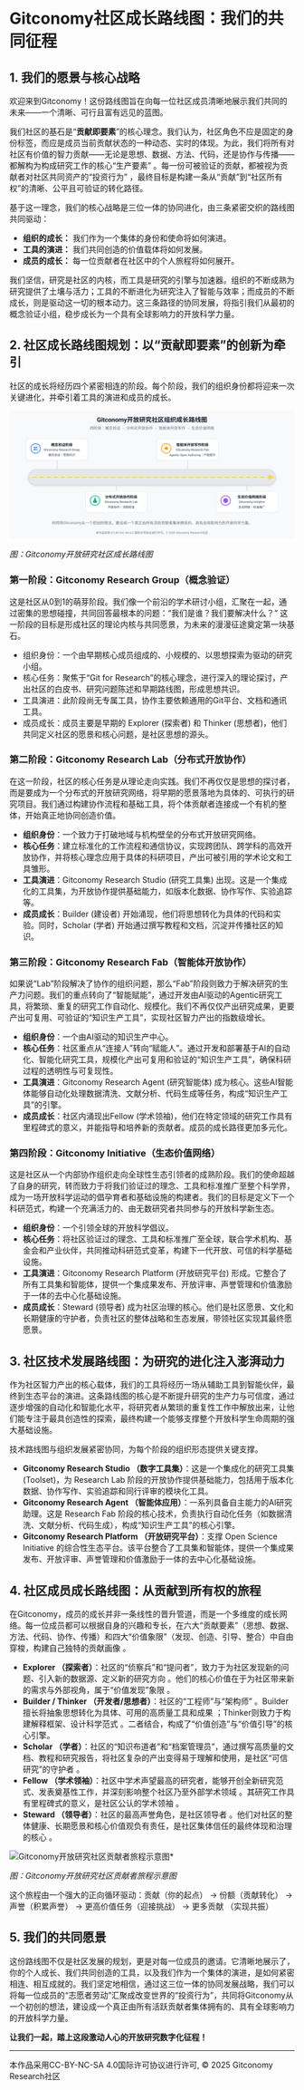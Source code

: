 # Gitconomy社区成长路线图：我们的共同征程

## 1. 我们的愿景与核心战略

欢迎来到Gitconomy！这份路线图旨在向每一位社区成员清晰地展示我们共同的未来——一个清晰、可行且富有远见的蓝图。

我们社区的基石是“**贡献即要素**”的核心理念。我们认为，社区角色不应是固定的身份标签，而应是成员当前贡献状态的一种动态、实时的体现。为此，我们将所有对社区有价值的智力贡献——无论是思想、数据、方法、代码，还是协作与传播——都解构为构成研究工作的核心“生产要素” 。每一份可被验证的贡献，都被视为贡献者对社区共同资产的“投资行为” ，最终目标是构建一条从“贡献”到“社区所有权”的清晰、公平且可验证的转化路径。

基于这一理念，我们的核心战略是三位一体的协同进化，由三条紧密交织的路线图共同驱动：

* **组织的成长：** 我们作为一个集体的身份和使命将如何演进。
* **工具的演进：** 我们共同创造的价值载体将如何发展。
* **成员的成长：** 每一位贡献者在社区中的个人旅程将如何展开。

我们坚信，研究是社区的内核，而工具是研究的引擎与加速器。组织的不断成熟为研究提供了土壤与活力；工具的不断进化为研究注入了智能与效率；而成员的不断成长，则是驱动这一切的根本动力。这三条路径的协同发展，将指引我们从最初的概念验证小组，稳步成长为一个具有全球影响力的开放科学力量。

## 2. 社区成长路线图规划：以“贡献即要素”的创新为牵引

社区的成长将经历四个紧密相连的阶段。每个阶段，我们的组织身份都将迎来一次关键进化，并牵引着工具的演进和成员的成长。

![Gitconomy开放研究社区成长路线图](./assets/gitconomy-community-roadmap.svg)

*图：Gitconomy开放研究社区成长路线图*

### 第一阶段：Gitconomy Research Group（概念验证）

这是社区从0到1的萌芽阶段。我们像一个前沿的学术研讨小组，汇聚在一起，通过密集的思想碰撞，共同回答最根本的问题：“我们是谁？我们要解决什么？” 这一阶段的目标是形成社区的理论内核与共同愿景，为未来的漫漫征途奠定第一块基石。

- 组织身份：一个由早期核心成员组成的、小规模的、以思想探索为驱动的研究小组。
- 核心任务：聚焦于“Git for Research”的核心理念，进行深入的理论探讨，产出社区的白皮书、研究问题陈述和早期路线图，形成思想共识。
- 工具演进：此阶段尚无专属工具，协作主要依赖通用的Git平台、文档和通讯工具。
- 成员成长：成员主要是早期的 Explorer (探索者) 和 Thinker (思想者)，他们共同定义社区的愿景和核心问题，是社区思想的源头。

### 第二阶段：Gitconomy Research Lab（分布式开放协作）

在这一阶段，社区的核心任务是从理论走向实践。我们不再仅仅是思想的探讨者，而是要成为一个分布式的开放研究网络，将早期的愿景落地为具体的、可执行的研究项目。我们通过构建协作流程和基础工具，将个体贡献者连接成一个有机的整体，开始真正地协同创造价值。

- **组织身份**：一个致力于打破地域与机构壁垒的分布式开放研究网络。
- **核心任务**：建立标准化的工作流程和通信协议，实现跨团队、跨学科的高效开放协作，并将核心理念应用于具体的科研项目，产出可被引用的学术论文和工具雏形。
- **工具演进**：Gitconomy Research Studio (研究工具集) 出现。这是一个集成化的工具集，为开放协作提供基础能力，如版本化数据、协作写作、实验追踪等。
- **成员成长**：Builder (建设者) 开始涌现，他们将思想转化为具体的代码和实验。同时，Scholar (学者) 开始通过撰写教程和文档，沉淀并传播社区的知识。

### 第三阶段：Gitconomy Research Fab（智能体开放协作）

如果说“Lab”阶段解决了协作的组织问题，那么“Fab”阶段则致力于解决研究的生产力问题。我们的重点转向了“智能赋能”，通过开发由AI驱动的Agentic研究工具，将繁琐、重复的研究工作自动化、规模化。我们不再仅仅产出研究成果，更要产出可复用、可验证的“知识生产工具”，实现社区智力产出的指数级增长。

- **组织身份**：一个由AI驱动的知识生产中心。
- **核心任务**：社区重点从“连接人”转向“赋能人”。通过开发和部署基于AI的自动化、智能化研究工具，规模化产出可复用和验证的“知识生产工具”，确保科研过程的透明性与可复现性。
- **工具演进**：Gitconomy Research Agent (研究智能体) 成为核心。这些AI智能体能够自动化处理数据清洗、文献分析、代码生成等任务，构成“知识生产工具”的引擎。
- **成员成长**：社区内涌现出Fellow (学术领袖)，他们在特定领域的研究工作具有里程碑式的意义，并能指导和培养新的贡献者。成员的成长路径更加多元化。

### 第四阶段：Gitconomy Initiative（生态价值网络）

这是社区从一个内部协作组织走向全球性生态引领者的成熟阶段。我们的使命超越了自身的研究，转而致力于将我们验证过的理念、工具和标准推广至整个科学界，成为一场开放科学运动的倡孕育者和基础设施的构建者。我们的目标是定义下一个科研范式，构建一个充满活力的、由无数研究者共同参与的开放科学新生态。

- **组织身份**：一个引领全球的开放科学倡议。
- **核心任务**：将社区验证过的理念、工具和标准推广至全球，联合学术机构、基金会和产业伙伴，共同推动科研范式变革，构建下一代开放、可信的科学基础设施。
- **工具演进**：Gitconomy Research Platform (开放研究平台) 形成。它整合了所有工具集和智能体，提供一个集成果发布、开放评审、声誉管理和价值激励于一体的去中心化基础设施。
- **成员成长**：Steward (领导者) 成为社区治理的核心。他们是社区愿景、文化和长期健康的守护者，负责社区的整体战略和生态发展，带领社区实现其最终愿愿景。

## 3. 社区技术发展路线图：为研究的进化注入澎湃动力

作为社区智力产出的核心载体，我们的工具将经历一场从辅助工具到智能伙伴，最终到生态平台的演进。这条路线图的核心是不断提升研究的生产力与可信度，通过逐步增强的自动化和智能化水平，将研究者从繁琐的重复性工作中解放出来，让他们能专注于最具创造性的探索，最终构建一个能够支撑整个开放科学生命周期的强大基础设施。

技术路线图与组织发展紧密协同，为每个阶段的组织形态提供关键支撑。

- **Gitconomy Research Studio （数字工具集）**：这是一个集成化的研究工具集 (Toolset)，为 Research Lab 阶段的开放协作提供基础能力，包括用于版本化数据、协作写作、实验追踪和同行评审的模块化工具。
- **Gitconomy Research Agent （智能体应用）**：一系列具备自主能力的AI研究助理。这是 Research Fab 阶段的核心技术，负责执行自动化任务（如数据清洗、文献分析、代码生成），构成“知识生产工具”的核心引擎。
- **Gitconomy Research Platform （开放研究平台）**：支撑 Open Science Initiative 的综合性生态平台。该平台整合了工具集和智能体，提供一个集成果发布、开放评审、声誉管理和价值激励于一体的去中心化基础设施。

## 4. 社区成员成长路线图：从贡献到所有权的旅程

在Gitconomy，成员的成长并非一条线性的晋升管道，而是一个多维度的成长网络。每一位成员都可以根据自身的兴趣和专长，在六大“贡献要素”（思想、数据、方法、代码、协作、传播）和四大“价值象限”（发现、创造、引导、整合）中自由穿梭，构建自己独特的贡献画像 。

- **Explorer （探索者）**：社区的“侦察兵”和“提问者”，致力于为社区发现新的问题、引入新的数据源、定义新的研究方向 。他们的核心价值在于为社区带来新的需求与外部视角，属于“价值发现”象限 。
- **Builder / Thinker （开发者/思想者）**：社区的“工程师”与“架构师” 。Builder擅长将抽象思想转化为具体、可用的高质量工具和成果 ；Thinker则致力于构建解释框架、设计科学范式 。二者结合，构成了“价值创造”与“价值引导”的核心引擎。
- **Scholar （学者）**：社区的“知识布道者”和“档案管理员”，通过撰写高质量的文档、教程和研究报告，将社区复杂的产出变得易于理解和使用，是社区“可信研究”的守护者 。
- **Fellow （学术领袖）**：社区中学术声望最高的研究者，能够开创全新研究范式、发表奠基性工作，并深刻影响整个社区乃至外部学术领域 。其研究工作具有里程碑式的意义，是社区公认的学术领袖 。
- **Steward （领导者）**：社区的最高声誉角色，是社区领导者 。他们对社区的整体健康、长期愿景和核心价值观负有责任，是社区集体信任的最终体现和治理的核心 。

![Gitconomy开放研究社区贡献者旅程示意图*](./../open-perspectives/assets/contributor-journey.svg)

*图：Gitconomy开放研究社区贡献者旅程示意图*

这个旅程由一个强大的正向循环驱动：贡献（你的起点） → 份额（贡献转化） → 声誉（积累声誉）  → 更高价值任务（迎接挑战） → 更多贡献 （实现共振）

## 5. 我们的共同愿景

这份路线图不仅是社区发展的规划，更是对每一位成员的邀请。它清晰地展示了，你的个人成长、我们共同创造的工具，以及我们作为一个集体的演进，是如何紧密相连、相互成就的。我们坚定地相信，通过这三位一体的协同发展战略，我们可以将每一位成员的“志愿者劳动”汇聚成改变世界的“投资行为”，共同将Gitconomy从一个初创的想法，建设成一个真正由所有活跃贡献者集体拥有的、具有全球影响力的开放科学力量。

**让我们一起，踏上这段激动人心的开放研究数字化征程！**

---
本作品采用CC-BY-NC-SA 4.0国际许可协议进行许可, &copy; 2025 Gitconomy Research社区
